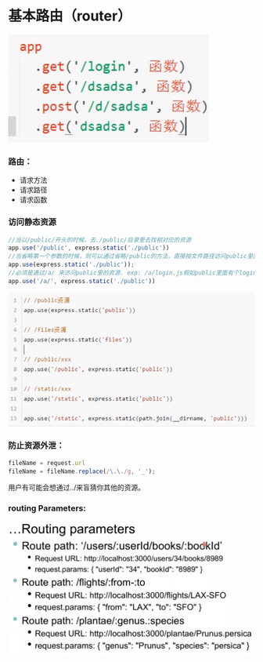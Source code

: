 # 基本路由（router）



![](.gitbook/assets/image%20%2814%29.png)

### 路由：

* 请求方法
* 请求路径
* 请求函数

### 访问静态资源

```javascript
//当以/public/开头的时候，去./public/目录里去找相对应的资源
app.use('/public', express.static('./public'))
//当省略第一个参数的时候，则可以通过省略/public的方法，直接按文件路径访问public里面的资源
app.use(express.static('./public'));
//必须是通过/a/ 来访问public里的资源. exp: /a/login.js假如public里面有个login.js
app.use('/a/', express.static('./public'))
```

![](.gitbook/assets/image%20%2817%29.png)

### 防止资源外泄：

```javascript
fileName = request.url
fileName = fileName.replace(/\.\./g, '_');
```

用户有可能会想通过../来盲猜你其他的资源。



### routing Parameters:

![](.gitbook/assets/image%20%2815%29.png)

